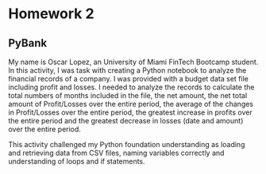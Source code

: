 # Homework 2

## PyBank

My name is Oscar Lopez, an University of Miami FinTech Bootcamp student. In this activity, I was task with creating a Python notebook to analyze the financial records of a company. I was provided with a budget data set file including profit and losses.
I needed to analyze the records to calculate the total numbers of months included in the file, the net amount, the net total amount of Profit/Losses over the entire period, the average of the changes in Profit/Losses over the entire period, the greatest increase in profits over the entire period and the greatest decrease in losses (date and amount) over the entire period.

This activity challenged my Python foundation understanding as loading and retrieving data from CSV files, naming variables correctly and understanding of loops and if statements.
